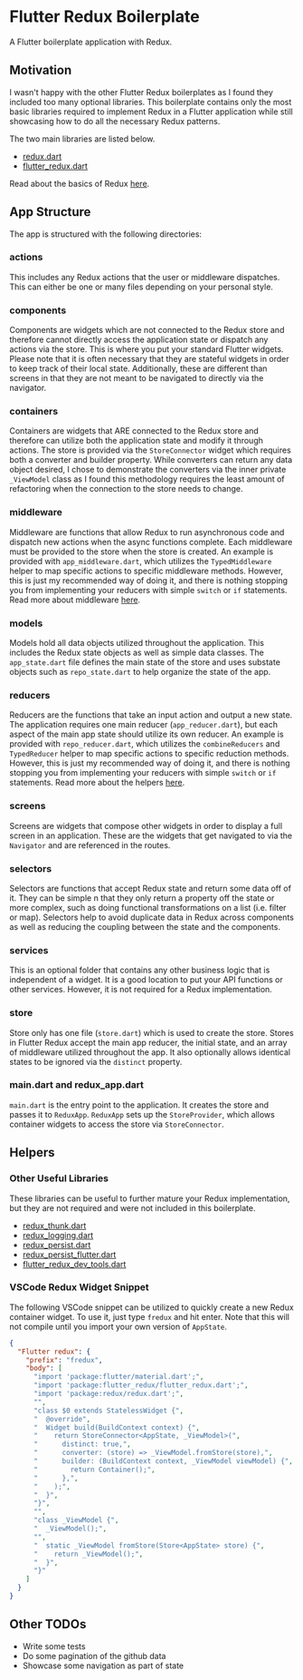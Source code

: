 # Flutter Redux Boilerplate

A Flutter boilerplate application with Redux.

## Motivation

I wasn't happy with the other Flutter Redux boilerplates as I found they included too many optional
libraries. This boilerplate contains only the most basic libraries required to implement Redux in a
Flutter application while still showcasing how to do all the necessary Redux patterns.

The two main libraries are listed below.

* [redux.dart](https://pub.dartlang.org/packages/redux)
* [flutter_redux.dart](https://pub.dartlang.org/packages/flutter_redux)

Read about the basics of Redux [here](https://github.com/johnpryan/redux.dart/blob/master/doc/basics.md).

## App Structure

The app is structured with the following directories:

### actions

This includes any Redux actions that the user or middleware dispatches. This can either be one or
many files depending on your personal style.

### components

Components are widgets which are not connected to the Redux store and therefore cannot directly
access the application state or dispatch any actions via the store. This is where you put your
standard Flutter widgets. Please note that it is often necessary that they are stateful widgets in
order to keep track of their local state. Additionally, these are different than screens in that
they are not meant to be navigated to directly via the navigator.

### containers

Containers are widgets that ARE connected to the Redux store and therefore can utilize both the
application state and modify it through actions. The store is provided via the `StoreConnector`
widget which requires both a converter and builder property. While converters can return any data
object desired, I chose to demonstrate the converters via the inner private `_ViewModel` class as I
found this methodology requires the least amount of refactoring when the connection to the store
needs to change.

### middleware

Middleware are functions that allow Redux to run asynchronous code and dispatch new actions when
the async functions complete. Each middleware must be provided to the store when the store is
created. An example is provided with `app_middleware.dart`, which utilizes the `TypedMiddleware`
helper to map specific actions to specific middleware methods. However, this is just my
recommended way of doing it, and there is nothing stopping you from implementing your reducers with
simple `switch` or `if` statements. Read more about middleware
[here](https://github.com/johnpryan/redux.dart/blob/master/doc/async.md).

### models

Models hold all data objects utilized throughout the application. This includes the Redux state
objects as well as simple data classes. The `app_state.dart` file defines the main state of the
store and uses substate objects such as `repo_state.dart` to help organize the state of the app.

### reducers

Reducers are the functions that take an input action and output a new state. The application requires
one main reducer (`app_reducer.dart`), but each aspect of the main app state should utilize its own
reducer. An example is provided with `repo_reducer.dart`, which utilizes the `combineReducers` and
`TypedReducer` helper to map specific actions to specific reduction methods. However, this is just my
recommended way of doing it, and there is nothing stopping you from implementing your reducers with
simple `switch` or `if` statements. Read more about the helpers
[here](https://github.com/johnpryan/redux.dart/blob/master/doc/combine_reducers.md).

### screens

Screens are widgets that compose other widgets in order to display a full screen in an application.
These are the widgets that get navigated to via the `Navigator` and are referenced in the routes.

### selectors

Selectors are functions that accept Redux state and return some data off of it. They can be simple
n that they only return a property off the state or more complex, such as doing functional
transformations on a list (i.e. filter or map). Selectors help to avoid duplicate data in Redux
across components as well as reducing the coupling between the state and the components.

### services

This is an optional folder that contains any other business logic that is independent of a widget.
It is a good location to put your API functions or other services. However, it is not required for
a Redux implementation.

### store

Store only has one file (`store.dart`) which is used to create the store. Stores in
Flutter Redux accept the main app reducer, the initial state, and an array of middleware utilized
throughout the app. It also optionally allows identical states to be ignored via the `distinct`
property.

### main.dart and redux_app.dart

`main.dart` is the entry point to the application. It creates the store and passes it to `ReduxApp`.
`ReduxApp` sets up the `StoreProvider`, which allows container widgets to access the store via
`StoreConnector`.

## Helpers

### Other Useful Libraries

These libraries can be useful to further mature your Redux implementation, but they are not required
and were not included in this boilerplate.

* [redux_thunk.dart](https://pub.dartlang.org/packages/redux_thunk)
* [redux_logging.dart](https://pub.dartlang.org/packages/redux_logging)
* [redux_persist.dart](https://pub.dartlang.org/packages/redux_persist)
* [redux_persist_flutter.dart](https://pub.dartlang.org/packages/redux_persist_flutter)
* [flutter_redux_dev_tools.dart](https://pub.dartlang.org/packages/flutter_redux_dev_tools)

### VSCode Redux Widget Snippet

The following VSCode snippet can be utilized to quickly create a new Redux container widget. To use
it, just type `fredux` and hit enter. Note that this will not compile until you import your own
version of `AppState`.

```json
{
  "Flutter redux": {
    "prefix": "fredux",
    "body": [
      "import 'package:flutter/material.dart';",
      "import 'package:flutter_redux/flutter_redux.dart';",
      "import 'package:redux/redux.dart';",
      "",
      "class $0 extends StatelessWidget {",
      "  @override",
      "  Widget build(BuildContext context) {",
      "    return StoreConnector<AppState, _ViewModel>(",
      "      distinct: true,",
      "      converter: (store) => _ViewModel.fromStore(store),",
      "      builder: (BuildContext context, _ViewModel viewModel) {",
      "        return Container();",
      "      },",
      "    );",
      "  }",
      "}",
      "",
      "class _ViewModel {",
      "  _ViewModel();",
      "",
      "  static _ViewModel fromStore(Store<AppState> store) {",
      "    return _ViewModel();",
      "  }",
      "}"
    ]
  }
}

```

## Other TODOs

* Write some tests
* Do some pagination of the github data
* Showcase some navigation as part of state